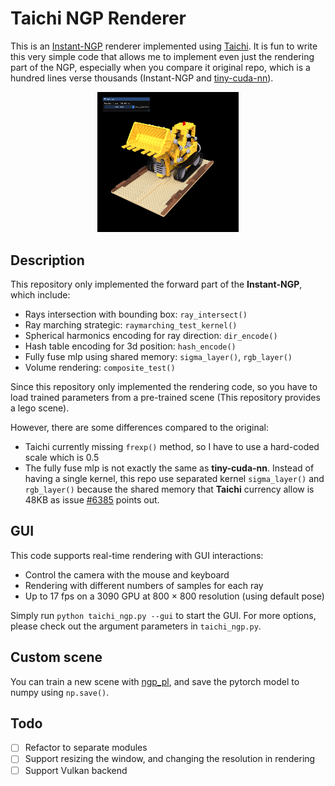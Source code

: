 # Taichi NGP Renderer

This is an [Instant-NGP](https://github.com/NVlabs/instant-ngp) renderer implemented using [Taichi](https://github.com/taichi-dev/taichi). It is fun to write this very simple code that allows me to implement even just the rendering part of the NGP, especially when you compare it original repo, which is a hundred lines verse thousands (Instant-NGP and [tiny-cuda-nn](https://github.com/NVlabs/tiny-cuda-nn)).

<p align="center">
  <img src="https://raw.githubusercontent.com/Linyou/taichi-ngp-renderer/main/example.png", width="45%">
  <br>
</p>

## Description

This repository only implemented the forward part of the **Instant-NGP**, which include:

- Rays intersection with bounding box: `ray_intersect()`
- Ray marching strategic: `raymarching_test_kernel()`
- Spherical harmonics encoding for ray direction: `dir_encode()`
- Hash table encoding for 3d position: `hash_encode()`
- Fully fuse mlp using shared memory: `sigma_layer()`, `rgb_layer()`
- Volume rendering: `composite_test()`

Since this repository only implemented the rendering code, so you have to load trained parameters from a pre-trained scene (This repository provides a lego scene).

However, there are some differences compared to the original:

- Taichi currently missing `frexp()` method, so I have to use a hard-coded scale which is 0.5
- The fully fuse mlp is not exactly the same as **tiny-cuda-nn**. Instead of having a single kernel, this repo use separated kernel `sigma_layer()` and `rgb_layer()` because the shared memory that **Taichi** currency allow is 48KB as issue [#6385](https://github.com/taichi-dev/taichi/issues/6385) points out.

## GUI

This code supports real-time rendering with GUI interactions:

- Control the camera with the mouse and keyboard
- Rendering with different numbers of samples for each ray
- Up to 17 fps on a 3090 GPU at 800 $\times$ 800 resolution (using default pose)

Simply run `python taichi_ngp.py --gui` to start the GUI. For more options, please check out the argument parameters in `taichi_ngp.py`.

## Custom scene

You can train a new scene with [ngp_pl](https://github.com/kwea123/ngp_pl), and save the pytorch model to numpy using `np.save()`.

## Todo

- [ ] Refactor to separate modules
- [ ] Support resizing the window, and changing the resolution in rendering
- [ ] Support Vulkan backend
